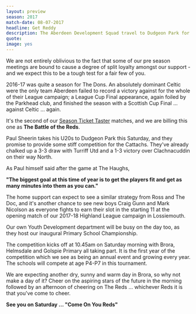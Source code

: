 ```yaml
---
layout: preview
season: 2017
match-date: 08-07-2017
headline: Get Reddy
description: The Aberdeen Development Squad travel to Dudgeon Park for a pre season friendly which is bound to be a crowd pleaser.
quote:
image: yes
---
```

We are not entirely oblivious to the fact that some of our pre season meetings are bound to cause a degree of split loyalty amongst our support - and we expect this to be a tough test for a fair few of you.

2016-17 was quite a season for The Dons. An absolutely dominant Celtic were the only team Aberdeen failed to record a victory against for the whole of their League campaign; a League Cup Final appearance, again foiled by the Parkhead club, and finished the season with a Scottish Cup Final ... against Celtic ... again.

It's the second of our [Season Ticket Taster](/2017/06/05/season-ticket-taster/) matches, and we are billing this one as **The Battle of the Reds**.

Paul Sheerin takes his U20s to Dudgeon Park this Saturday, and they promise to provide some stiff competition for the Cattachs. They've already chalked up a 3-3 draw with Turriff Utd and a 1-3 victory over Clachnacuddin on their way North.

As Paul himself said after the game at The Haughs,

**"The biggest goal at this time of year is to get the players fit and get as many minutes into them as you can."**

The home support can expect to see a similar strategy from Ross and The Doc, and it's another chance to see new boys Craig Gunn and Mark Nicolson as everyone fights to earn their slot in the starting 11 at the opening match of our 2017-18 Highland League campaign in Lossiemouth.

Our own Youth Development department will be busy on the day too, as they host our inaugural Primary School Championship.

The competition kicks off at 10.45am on Saturday morning with Brora, Helmsdale and Golspie Primary all taking part. It is the first year of the competition which we see as being an annual event and growing every year. The schools will compete at age P4-P7 in this tournament.


We are expecting another dry, sunny and warm day in Brora, so why not make a day of it? Cheer on the aspiring stars of the future in the morning followed by an afternoon of cheering on The Reds ... whichever Reds it is that you've come to cheer.

**See you on Saturday ... "Come On You Reds"**
